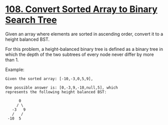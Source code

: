 [108. Convert Sorted Array to Binary Search Tree](https://leetcode.com/problems/convert-sorted-array-to-binary-search-tree/)
=================================================

Given an array where elements are sorted in ascending order,
convert it to a height balanced BST.

For this problem, a height-balanced binary tree is defined as
a binary tree in which the depth of the two subtrees of every
node never differ by more than 1.

Example:
```
Given the sorted array: [-10,-3,0,5,9],

One possible answer is: [0,-3,9,-10,null,5], which
represents the following height balanced BST:

      0
     / \
   -3   9
   /   /
 -10  5
```
